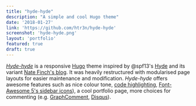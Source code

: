 ```yaml
---
title: "hyde-hyde"
description: "A simple and cool Hugo theme"
date: '2018-01-27'
link: 'https://github.com/htr3n/hyde-hyde'
screenshot: 'hyde-hyde.png'
layout: 'portfolio'
featured: true
draft: true
---
```


[_Hyde-hyde_](https://github.com/htr3n/hyde-hyde) is a responsive [Hugo](https://gohugo.io) theme inspired by @spf13's [Hyde](https://github.com/spf13/hyde.git) and its variant [Nate Finch's blog](https://npf.io). It was heavily restructured with modularised page layouts for easier maintenance and modification. _Hyde-hyde_ offers awesome features such as nice colour tone, [code highlighting](https://highlightjs.org), [Font-Awesome 5's sidebar icons](https://fontawesome.com)), a cool portfolio page, more choices for commenting (e.g. [GraphComment](https://graphcomment.com), [Disqus](https://disqus.com)).
